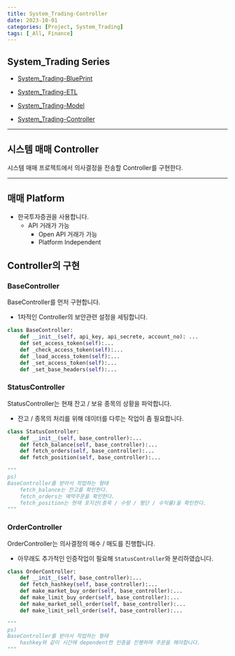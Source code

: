 ```yaml
---
title: System_Trading-Controller
date: 2023-10-01
categories: [Project, System_Trading]
tags: [_All, Finance]
---
```


## System_Trading Series

- [System_Trading-BluePrint](/posts/system_trading-blueprint/)

- [System_Trading-ETL](/posts/system_trading-etl/)

- [System_Trading-Model](/posts/system_trading-model/)

- [System_Trading-Controller](/posts/system_trading-controller/)

---

## 시스템 매매 Controller

시스템 매매 프로젝트에서 의사결정을 전송할 Controller를 구현한다.

---

## 매매 Platform

- 한국투자증권을 사용합니다.
  - API 거래가 가능
    - Open API 거래가 가능
    - Platform Independent

## Controller의 구현

### BaseController

BaseController를 먼저 구현합니다.

- 1차적인 Controller의 보안관련 설정을 세팅합니다.

```python
class BaseController:
    def __init__(self, api_key, api_secrete, account_no): ...
    def set_access_token(self):...
    def _check_access_token(self):...
    def _load_access_token(self):...
    def _set_access_token(self):...
    def _set_base_headers(self):...
```

### StatusController

StatusController는 현재 잔고 / 보유 종목의 상황을 파악합니다.

- 잔고 / 종목의 처리를 위해 데이터를 다루는 작업이 좀 필요합니다.

```python
class StatusController:
    def __init__(self, base_controller):...
    def fetch_balance(self, base_controller):...
    def fetch_orders(self, base_controller):...
    def fetch_position(self, base_controller):...

"""
ps) 
BaseController를 받아서 작업하는 형태
    fetch_balance는 잔고를 확인한다.
    fetch_orders는 예약주문을 확인한다.
    fetch_position는 현재 포지션(종목 / 수량 / 평단 / 수익률)을 확인한다.
"""
```

### OrderController

OrderController는 의사결정의 매수 / 매도를 진행합니다.

- 아무래도 추가적인 인증작업이 필요해 `StatusController`와 분리하였습니다.

```python
class OrderController:
    def __init__(self, base_controller):...
    def fetch_hashkey(self, base_controller):...
    def make_market_buy_order(self, base_controller):...
    def make_limit_buy_order(self, base_controller):...
    def make_market_sell_order(self, base_controller):...
    def make_limit_sell_order(self, base_controller):...

"""
ps)
BaseController를 받아서 작업하는 형태
    hashkey와 같이 시간에 dependent한 인증을 진행하며 주문을 해야합니다.
"""
```
